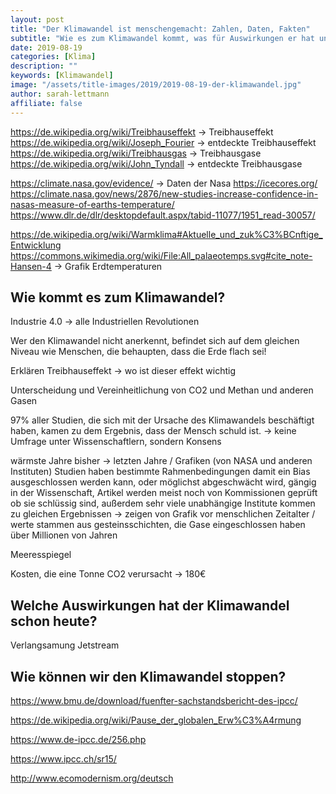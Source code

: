 ```yaml
---
layout: post
title: "Der Klimawandel ist menschengemacht: Zahlen, Daten, Fakten"
subtitle: "Wie es zum Klimawandel kommt, was für Auswirkungen er hat und wie wir ihn stoppen können"
date: 2019-08-19
categories: [Klima]
description: ""
keywords: [Klimawandel]
image: "/assets/title-images/2019/2019-08-19-der-klimawandel.jpg"
author: sarah-lettmann
affiliate: false
---
```


https://de.wikipedia.org/wiki/Treibhauseffekt -> Treibhauseffekt
https://de.wikipedia.org/wiki/Joseph_Fourier -> entdeckte Treibhauseffekt
https://de.wikipedia.org/wiki/Treibhausgas -> Treibhausgase
https://de.wikipedia.org/wiki/John_Tyndall -> entdeckte Treibhausgase

https://climate.nasa.gov/evidence/ -> Daten der Nasa
https://icecores.org/
https://climate.nasa.gov/news/2876/new-studies-increase-confidence-in-nasas-measure-of-earths-temperature/
https://www.dlr.de/dlr/desktopdefault.aspx/tabid-11077/1951_read-30057/

https://de.wikipedia.org/wiki/Warmklima#Aktuelle_und_zuk%C3%BCnftige_Entwicklung
https://commons.wikimedia.org/wiki/File:All_palaeotemps.svg#cite_note-Hansen-4 -> Grafik Erdtemperaturen

## Wie kommt es zum Klimawandel?

Industrie 4.0 -> alle Industriellen Revolutionen

Wer den Klimawandel nicht anerkennt, befindet sich auf dem gleichen Niveau wie Menschen, die behaupten, dass die Erde flach sei!

Erklären Treibhauseffekt -> wo ist dieser effekt wichtig

Unterscheidung und Vereinheitlichung von CO2 und Methan und anderen Gasen

97% aller Studien, die sich mit der Ursache des Klimawandels beschäftigt haben, kamen zu dem Ergebnis, dass der Mensch schuld ist. -> keine Umfrage unter Wissenschaftlern, sondern Konsens

wärmste Jahre bisher -> letzten Jahre / Grafiken (von NASA und anderen Instituten)
Studien haben bestimmte Rahmenbedingungen damit ein Bias ausgeschlossen werden kann, oder möglichst abgeschwächt wird, gängig in der Wissenschaft, Artikel werden meist noch von Kommissionen geprüft ob sie schlüssig sind, außerdem sehr viele unabhängige Institute kommen zu gleichen Ergebnissen
-> zeigen von Grafik vor menschlichen Zeitalter / werte stammen aus gesteinsschichten, die Gase eingeschlossen haben über Millionen von Jahren

Meeresspiegel

Kosten, die eine Tonne CO2 verursacht -> 180€

## Welche Auswirkungen hat der Klimawandel schon heute?

Verlangsamung Jetstream

## Wie können wir den Klimawandel stoppen?



https://www.bmu.de/download/fuenfter-sachstandsbericht-des-ipcc/

https://de.wikipedia.org/wiki/Pause_der_globalen_Erw%C3%A4rmung

https://www.de-ipcc.de/256.php

https://www.ipcc.ch/sr15/

http://www.ecomodernism.org/deutsch
